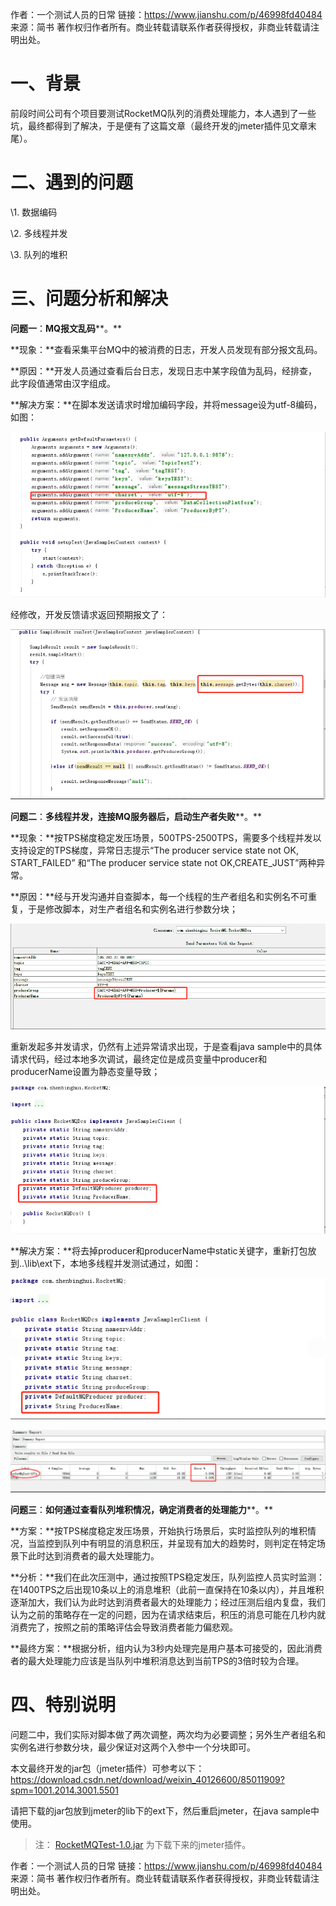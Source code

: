 作者：一个测试人员的日常
链接：https://www.jianshu.com/p/46998fd40484
来源：简书
著作权归作者所有。商业转载请联系作者获得授权，非商业转载请注明出处。





# 一、**背景**

前段时间公司有个项目要测试RocketMQ队列的消费处理能力，本人遇到了一些坑，最终都得到了解决，于是便有了这篇文章（最终开发的jmeter插件见文章末尾）。

# 二、**遇到的问题**

\1. 数据编码

\2. 多线程并发

\3. 队列的堆积

# 三、**问题分析和解决**

**问题一**：**MQ报文乱码****。**

**现象：**查看采集平台MQ中的被消费的日志，开发人员发现有部分报文乱码。

**原因：**开发人员通过查看后台日志，发现日志中某字段值为乱码，经排查，此字段值通常由汉字组成。

**解决方案：**在脚本发送请求时增加编码字段，并将message设为utf-8编码，如图：



![img](images/26223917-9debbe6991e10bba.png)

经修改，开发反馈请求返回预期报文了：



![img](images/26223917-23f10d4639132e46.png)

**问题二**：**多线程并发，连接MQ服务器后，启动生产者失败****。**

**现象：**按TPS梯度稳定发压场景，500TPS-2500TPS，需要多个线程并发以支持设定的TPS梯度，异常日志提示“The producer service state not OK, START_FAILED” 和“The producer service state not OK,CREATE_JUST”两种异常。

**原因：**经与开发沟通并自查脚本，每一个线程的生产者组名和实例名不可重复，于是修改脚本，对生产者组名和实例名进行参数分块；

![img](images/26223917-54e6f0cf7541e931.png)

重新发起多并发请求，仍然有上述异常请求出现，于是查看java sample中的具体请求代码，经过本地多次调试，最终定位是成员变量中producer和producerName设置为静态变量导致；



![img](images/26223917-e251a4a373c26a16.png)

**解决方案：**将去掉producer和producerName中static关键字，重新打包放到..\lib\ext下，本地多线程并发测试通过，如图：

![img](images/26223917-2f7cee52dce55ed1.png)



![26223917-90d1d16f89931438.png (1200×240)](images/26223917-90d1d16f89931438.png)

**问题三**：**如何通过查看队列堆积情况，确定消费者的处理能力****。**

**方案：**按TPS梯度稳定发压场景，开始执行场景后，实时监控队列的堆积情况，当监控到队列中有明显的消息积压，并呈现有加大的趋势时，则判定在特定场景下此时达到消费者的最大处理能力。

**分析：**我们在此次压测中，通过按照TPS稳定发压，队列监控人员实时监测：在1400TPS之后出现10条以上的消息堆积（此前一直保持在10条以内），并且堆积逐渐加大，我们认为此时达到消费者最大的处理能力；经过压测后组内复盘，我们认为之前的策略存在一定的问题，因为在请求结束后，积压的消息可能在几秒内就消费完了，按照之前的策略评估会导致消费者能力偏悲观。

**最终方案：**根据分析，组内认为3秒内处理完是用户基本可接受的，因此消费者的最大处理能力应该是当队列中堆积消息达到当前TPS的3倍时较为合理。

# 四、**特别说明**

问题二中，我们实际对脚本做了两次调整，两次均为必要调整；另外生产者组名和实例名进行参数分块，最少保证对这两个入参中一个分块即可。

本文最终开发的jar包（jmeter插件）可参考以下：https://download.csdn.net/download/weixin_40126600/85011909?spm=1001.2014.3001.5501

请把下载的jar包放到jmeter的lib下的ext下，然后重启jmeter，在java sample中使用。

> 注： [RocketMQTest-1.0.jar](RocketMQTest-1.0.jar)   为下载下来的jmeter插件。





作者：一个测试人员的日常
链接：https://www.jianshu.com/p/46998fd40484
来源：简书
著作权归作者所有。商业转载请联系作者获得授权，非商业转载请注明出处。















